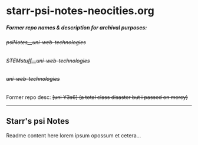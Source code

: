 # starr-psi-notes-neocities.org
##### Former repo names & description for archival purposes:
###### ~~psiNotes__uni-web-technologies~~
###### ~~STEMstuff__uni-web-technologies~~
###### ~~uni-web-technologies~~

Former repo desc: ~~[uni Y3s6] (a total class disaster but i passed on mercy)~~

---

## Starr's psi Notes

Readme content here lorem ipsum opossum et cetera...
